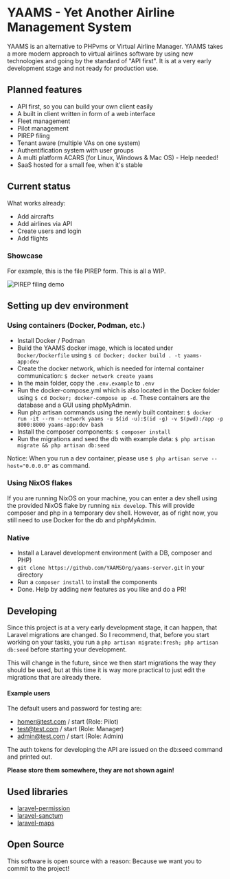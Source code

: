 # YAAMS - Yet Another Airline Management System

YAAMS is an alternative to PHPvms or Virtual Airline Manager. YAAMS takes a more modern approach to virtual airlines software by using new technologies and going by the standard of "API first". It is at a very early development stage and not ready for production use.

## Planned features

* API first, so you can build your own client easily
* A built in client written in form of a web interface
* Fleet management
* Pilot management
* PIREP filing
* Tenant aware (multiple VAs on one system)
* Authentification system with user groups
* A multi platform ACARS (for Linux, Windows & Mac OS) - Help needed!
* SaaS hosted for a small fee, when it's stable

## Current status

What works already:
* Add aircrafts
* Add airlines via API
* Create users and login
* Add flights

### Showcase

For example, this is the file PIREP form. This is all a WIP.

![PIREP filing demo](https://github.com/YAAMSOrg/yaams-server/blob/main/Docs/res/file_pirep_showcase.gif)

## Setting up dev environment

### Using containers (Docker, Podman, etc.)

* Install Docker / Podman
* Build the YAAMS docker image, which is located under `Docker/Dockerfile` using `$ cd Docker; docker build . -t yaams-app:dev`
* Create the docker network, which is needed for internal container communication: `$ docker network create yaams`
* In the main folder, copy the `.env.example` to `.env`
* Run the docker-compose.yml which is also located in the Docker folder using `$ cd Docker; docker-compose up -d`. These containers are the database and a GUI using phpMyAdmin.
* Run php artisan commands using the newly built container: `$ docker run -it --rm --network yaams -u $(id -u):$(id -g) -v $(pwd):/app -p 8000:8000 yaams-app:dev bash`
* Install the composer components: `$ composer install`
* Run the migrations and seed the db with example data: `$ php artisan migrate && php artisan db:seed`

Notice: When you run a dev container, please use `$ php artisan serve --host="0.0.0.0"` as command.

### Using NixOS flakes

If you are running NixOS on your machine, you can enter a dev shell using the provided NixOS flake by running `nix develop`. This will provide composer and php in a temporary dev shell. However, as of right now, you still need to use Docker for the db and phpMyAdmin.

### Native
* Install a Laravel development environment (with a DB, composer and PHP)
* `git clone https://github.com/YAAMSOrg/yaams-server.git` in your directory
* Run a `composer install` to install the components
* Done. Help by adding new features as you like and do a PR!

## Developing

Since this project is at a very early development stage, it can happen, that Laravel migrations are changed. So I recommend, that, before you start working on your tasks, you run a `php artisan migrate:fresh; php artisan db:seed` before starting your development.

This will change in the future, since we then start migrations the way they should be used, but at this time it is way more practical to just edit the migrations that are already there.

#### Example users

The default users and password for testing are: 
* homer@test.com / start (Role: Pilot)
* test@test.com / start (Role: Manager)
* admin@test.com / start (Role: Admin)

The auth tokens for developing the API are issued on the db:seed command and printed out. 

**Please store them somewhere, they are not shown again!**

## Used libraries

* [laravel-permission](https://github.com/spatie/laravel-permission)
* [laravel-sanctum](https://laravel.com/docs/11.x/sanctum)
* [laravel-maps](https://github.com/LarsWiegers/laravel-maps)

## Open Source

This software is open source with a reason: Because we want you to commit to the project!
